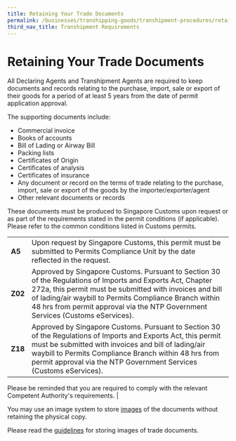 ```yaml
---
title: Retaining Your Trade Documents
permalink: /businesses/transhipping-goods/transhipment-procedures/retaining-trade-documents/
third_nav_title: Transhipment Requirements
---
```

# Retaining Your Trade Documents

All Declaring Agents and Transhipment Agents are required to keep documents and records relating to the purchase, import, sale or export of their goods for a period of at least 5 years from the date of permit application approval.

The supporting documents include:

-   Commercial invoice
-   Books of accounts
-   Bill of Lading or Airway Bill
-   Packing lists
-   Certificates of Origin
-   Certificates of analysis
-   Certificates of insurance
-   Any document or record on the terms of trade relating to the purchase, import, sale or export of the goods by the importer/exporter/agent
-   Other relevant documents or records

These documents must be produced to Singapore Customs upon request or as part of the requirements stated in the permit conditions (if applicable). Please refer to the common conditions listed in Customs permits.

|  |  | 
|--|--|
| **A5** | Upon request by Singapore Customs, this permit must be submitted to Permits Compliance Unit by the date reflected in the request. | 
| **Z02** | Approved by Singapore Customs. Pursuant to Section 30 of the Regulations of Imports and Exports Act, Chapter 272a, this permit must be submitted with invoices and bill of lading/air waybill to Permits Compliance Branch within 48 hrs from permit approval via the NTP Government Services (Customs eServices).| 
| **Z18** | Approved by Singapore Customs. Pursuant to Section 30 of the Regulations of Imports and Exports Act, this permit must be submitted with invoices and bill of lading/air waybill to Permits Compliance Branch within 48 hrs from permit approval via the NTP Government Services (Customs eServices).

Please be reminded that you are required to comply with the relevant Competent Authority's requirements. |

You may use an image system to store [images](/files/businesses/Customs-guide-on-keeping-and-maintaining-records-in-image-system.pdf) of the documents without retaining the physical copy.

Please read the  [guidelines](/news-and-media/notices/46_Notice_05_2015_Ver1.pdf)  for storing images of trade documents.